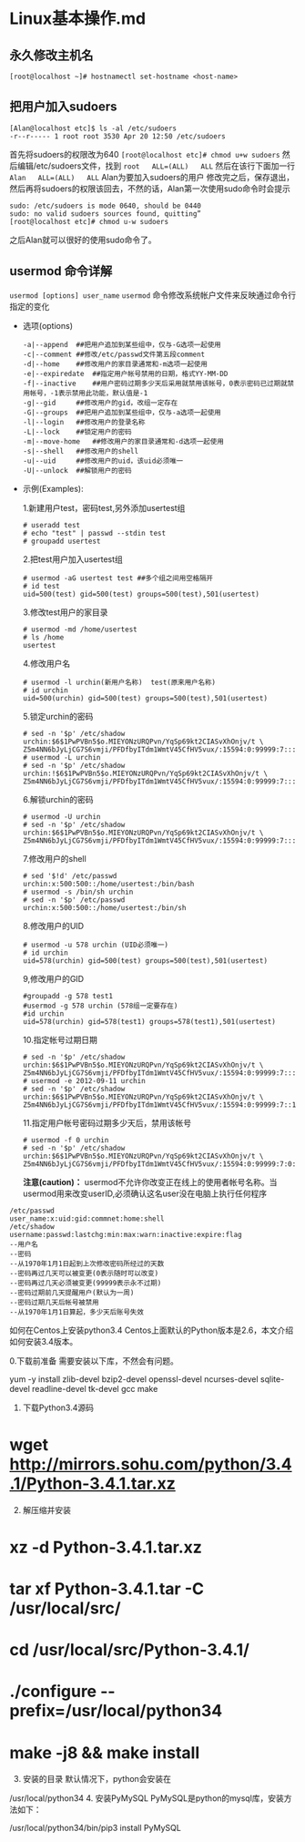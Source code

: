 Linux基本操作.md
======

## 永久修改主机名
```shell
[root@localhost ~]# hostnamectl set-hostname <host-name>
```

## 把用户加入sudoers
```shell
[Alan@localhost etc]$ ls -al /etc/sudoers
-r--r----- 1 root root 3530 Apr 20 12:50 /etc/sudoers
```
首先将sudoers的权限改为640
`[root@localhost etc]# chmod u+w sudoers`
然后编辑/etc/sudoers文件，找到
`root	ALL=(ALL)	ALL`
然后在该行下面加一行
`Alan	ALL=(ALL)	ALL`
Alan为要加入sudoers的用户
修改完之后，保存退出，然后再将sudoers的权限该回去，不然的话，Alan第一次使用sudo命令时会提示
```shell
sudo: /etc/sudoers is mode 0640, should be 0440
sudo: no valid sudoers sources found, quitting”
[root@localhost etc]# chmod u-w sudoers
```
之后Alan就可以很好的使用sudo命令了。

## usermod 命令详解
`usermod [options] user_name`
`usermod` 命令修改系统帐户文件来反映通过命令行指定的变化

* 选项(options)

	```shell
	-a|--append  ##把用户追加到某些组中，仅与-G选项一起使用 
	-c|--comment ##修改/etc/passwd文件第五段comment 
	-d|--home    ##修改用户的家目录通常和-m选项一起使用 
	-e|--expiredate  ##指定用户帐号禁用的日期，格式YY-MM-DD 
	-f|--inactive    ##用户密码过期多少天后采用就禁用该帐号，0表示密码已过期就禁用帐号，-1表示禁用此功能，默认值是-1 
	-g|--gid     ##修改用户的gid，改组一定存在
	-G|--groups  ##把用户追加到某些组中，仅与-a选项一起使用 
	-l|--login   ##修改用户的登录名称 
	-L|--lock    ##锁定用户的密码 
	-m|--move-home   ##修改用户的家目录通常和-d选项一起使用 
	-s|--shell   ##修改用户的shell 
	-u|--uid     ##修改用户的uid，该uid必须唯一 
	-U|--unlock  ##解锁用户的密码 
	```

* 示例(Examples):

	1.新建用户test，密码test,另外添加usertest组
	```
	# useradd test 
	# echo "test" | passwd --stdin test 
	# groupadd usertest 
	```
	2.把test用户加入usertest组
	```
	# usermod -aG usertest test ##多个组之间用空格隔开 
	# id test 
	uid=500(test) gid=500(test) groups=500(test),501(usertest)
	```
	3.修改test用户的家目录
	```
	# usermod -md /home/usertest 
	# ls /home 
	usertest
	```
	4.修改用户名
	```
	# usermod -l urchin(新用户名称)  test(原来用户名称) 
	# id urchin 
	uid=500(urchin) gid=500(test) groups=500(test),501(usertest)
	```
	5.锁定urchin的密码
	```
	# sed -n '$p' /etc/shadow 
	urchin:$6$1PwPVBn5$o.MIEYONzURQPvn/YqSp69kt2CIASvXhOnjv/t \
	Z5m4NN6bJyLjCG7S6vmji/PFDfbyITdm1WmtV45CfHV5vux/:15594:0:99999:7::: 
	# usermod -L urchin 
	# sed -n '$p' /etc/shadow 
	urchin:!$6$1PwPVBn5$o.MIEYONzURQPvn/YqSp69kt2CIASvXhOnjv/t \
	Z5m4NN6bJyLjCG7S6vmji/PFDfbyITdm1WmtV45CfHV5vux/:15594:0:99999:7::: 
	```
	6.解锁urchin的密码
	```
	# usermod -U urchin 
	# sed -n '$p' /etc/shadow 
	urchin:$6$1PwPVBn5$o.MIEYONzURQPvn/YqSp69kt2CIASvXhOnjv/t \ 
	Z5m4NN6bJyLjCG7S6vmji/PFDfbyITdm1WmtV45CfHV5vux/:15594:0:99999:7:::
	```
	7.修改用户的shell
	```
	# sed '$!d' /etc/passwd 
	urchin:x:500:500::/home/usertest:/bin/bash 
	# usermod -s /bin/sh urchin 
	# sed -n '$p' /etc/passwd 
	urchin:x:500:500::/home/usertest:/bin/sh
	```
	8.修改用户的UID
	```
	# usermod -u 578 urchin (UID必须唯一) 
	# id urchin 
	uid=578(urchin) gid=500(test) groups=500(test),501(usertest)
	``` 
	9,修改用户的GID
	```
	#groupadd -g 578 test1 
	#usermod -g 578 urchin (578组一定要存在) 
	#id urchin 
	uid=578(urchin) gid=578(test1) groups=578(test1),501(usertest)
	```
	10.指定帐号过期日期
	```
	# sed -n '$p' /etc/shadow 
	urchin:$6$1PwPVBn5$o.MIEYONzURQPvn/YqSp69kt2CIASvXhOnjv/t \ 
	Z5m4NN6bJyLjCG7S6vmji/PFDfbyITdm1WmtV45CfHV5vux/:15594:0:99999:7::: 
	# usermod -e 2012-09-11 urchin 
	# sed -n '$p' /etc/shadow 
	urchin:$6$1PwPVBn5$o.MIEYONzURQPvn/YqSp69kt2CIASvXhOnjv/t \ 
	Z5m4NN6bJyLjCG7S6vmji/PFDfbyITdm1WmtV45CfHV5vux/:15594:0:99999:7::15594:
	```
	11.指定用户帐号密码过期多少天后，禁用该帐号
	```
	# usermod -f 0 urchin 
	# sed -n '$p' /etc/shadow 
	urchin:$6$1PwPVBn5$o.MIEYONzURQPvn/YqSp69kt2CIASvXhOnjv/t \ 
	Z5m4NN6bJyLjCG7S6vmji/PFDfbyITdm1WmtV45CfHV5vux/:15594:0:99999:7:0:15594: 
	```
	**注意(caution)：**
	usermod不允许你改变正在线上的使用者帐号名称。当usermod用来改变userID,必须确认这名user没在电脑上执行任何程序

```
/etc/passwd
user_name:x:uid:gid:commnet:home:shell
/etc/shadow
username:passwd:lastchg:min:max:warn:inactive:expire:flag
--用户名
--密码
--从1970年1月1日起到上次修改密码所经过的天数
--密码再过几天可以被变更(0表示随时可以改变)
--密码再过几天必须被变更(99999表示永不过期)
--密码过期前几天提醒用户(默认为一周)
--密码过期几天后帐号被禁用
--从1970年1月1日算起，多少天后账号失效
```


如何在Centos上安装python3.4
Centos上面默认的Python版本是2.6，本文介绍如何安装3.4版本。

0.下载前准备
需要安装以下库，不然会有问题。

yum -y install zlib-devel bzip2-devel openssl-devel ncurses-devel sqlite-devel readline-devel tk-devel gcc make
1. 下载Python3.4源码
# wget http://mirrors.sohu.com/python/3.4.1/Python-3.4.1.tar.xz
2. 解压缩并安装
# xz -d Python-3.4.1.tar.xz
# tar xf Python-3.4.1.tar -C /usr/local/src/
# cd /usr/local/src/Python-3.4.1/
# ./configure --prefix=/usr/local/python34
# make -j8 && make install
3. 安装的目录
默认情况下，python会安装在

/usr/local/python34
4. 安装PyMySQL
PyMySQL是python的mysql库，安装方法如下：

/usr/local/python34/bin/pip3 install PyMySQL